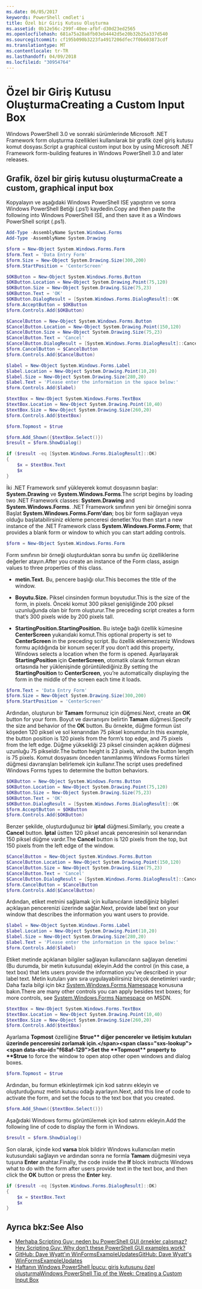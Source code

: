 ```yaml
---
ms.date: 06/05/2017
keywords: PowerShell cmdlet'i
title: Özel bir Giriş Kutusu Oluşturma
ms.assetid: 0b12e56c-299f-40ee-afbf-d30d23ed2565
ms.openlocfilehash: 681a75a28a8fb03eb4442d5e20b32b25a337d540
ms.sourcegitcommit: cf195b090b3223fa4917206dfec7f0b603873cdf
ms.translationtype: MT
ms.contentlocale: tr-TR
ms.lasthandoff: 04/09/2018
ms.locfileid: "30954764"
---
```

# <a name="creating-a-custom-input-box"></a><span data-ttu-id="f68af-103">Özel bir Giriş Kutusu Oluşturma</span><span class="sxs-lookup"><span data-stu-id="f68af-103">Creating a Custom Input Box</span></span>

<span data-ttu-id="f68af-104">Windows PowerShell 3.0 ve sonraki sürümlerinde Microsoft .NET Framework form oluşturma özellikleri kullanılarak bir grafik özel giriş kutusu komut dosyası.</span><span class="sxs-lookup"><span data-stu-id="f68af-104">Script a graphical custom input box by using Microsoft .NET Framework form-building features in Windows PowerShell 3.0 and later releases.</span></span>

## <a name="create-a-custom-graphical-input-box"></a><span data-ttu-id="f68af-105">Grafik, özel bir giriş kutusu oluşturma</span><span class="sxs-lookup"><span data-stu-id="f68af-105">Create a custom, graphical input box</span></span>

<span data-ttu-id="f68af-106">Kopyalayın ve aşağıdaki Windows PowerShell ISE yapıştırın ve sonra Windows PowerShell Betiği (.ps1) kaydedin.</span><span class="sxs-lookup"><span data-stu-id="f68af-106">Copy and then paste the following into Windows PowerShell ISE, and then save it as a Windows PowerShell script (.ps1).</span></span>

```powershell
Add-Type -AssemblyName System.Windows.Forms
Add-Type -AssemblyName System.Drawing

$form = New-Object System.Windows.Forms.Form
$form.Text = 'Data Entry Form'
$form.Size = New-Object System.Drawing.Size(300,200)
$form.StartPosition = 'CenterScreen'

$OKButton = New-Object System.Windows.Forms.Button
$OKButton.Location = New-Object System.Drawing.Point(75,120)
$OKButton.Size = New-Object System.Drawing.Size(75,23)
$OKButton.Text = 'OK'
$OKButton.DialogResult = [System.Windows.Forms.DialogResult]::OK
$form.AcceptButton = $OKButton
$form.Controls.Add($OKButton)

$CancelButton = New-Object System.Windows.Forms.Button
$CancelButton.Location = New-Object System.Drawing.Point(150,120)
$CancelButton.Size = New-Object System.Drawing.Size(75,23)
$CancelButton.Text = 'Cancel'
$CancelButton.DialogResult = [System.Windows.Forms.DialogResult]::Cancel
$form.CancelButton = $CancelButton
$form.Controls.Add($CancelButton)

$label = New-Object System.Windows.Forms.Label
$label.Location = New-Object System.Drawing.Point(10,20)
$label.Size = New-Object System.Drawing.Size(280,20)
$label.Text = 'Please enter the information in the space below:'
$form.Controls.Add($label)

$textBox = New-Object System.Windows.Forms.TextBox
$textBox.Location = New-Object System.Drawing.Point(10,40)
$textBox.Size = New-Object System.Drawing.Size(260,20)
$form.Controls.Add($textBox)

$form.Topmost = $true

$form.Add_Shown({$textBox.Select()})
$result = $form.ShowDialog()

if ($result -eq [System.Windows.Forms.DialogResult]::OK)
{
    $x = $textBox.Text
    $x
}
```

<span data-ttu-id="f68af-107">İki .NET Framework sınıf yükleyerek komut dosyasının başlar: **System.Drawing** ve **System.Windows.Forms**.</span><span class="sxs-lookup"><span data-stu-id="f68af-107">The script begins by loading two .NET Framework classes: **System.Drawing** and **System.Windows.Forms**.</span></span> <span data-ttu-id="f68af-108">.NET Framework sınıfının yeni bir örneğini sonra Başlat **System.Windows.Forms.Form'dan**; boş bir form sağlayan veya olduğu başlatabilirsiniz ekleme penceresi denetler.</span><span class="sxs-lookup"><span data-stu-id="f68af-108">You then start a new instance of the .NET Framework class **System.Windows.Forms.Form**; that provides a blank form or window to which you can start adding controls.</span></span>

```powershell
$form = New-Object System.Windows.Forms.Form
```

<span data-ttu-id="f68af-109">Form sınıfının bir örneği oluşturduktan sonra bu sınıfın üç özelliklerine değerler atayın.</span><span class="sxs-lookup"><span data-stu-id="f68af-109">After you create an instance of the Form class, assign values to three properties of this class.</span></span>

- <span data-ttu-id="f68af-110">**metin.**</span><span class="sxs-lookup"><span data-stu-id="f68af-110">**Text.**</span></span> <span data-ttu-id="f68af-111">Bu, pencere başlığı olur.</span><span class="sxs-lookup"><span data-stu-id="f68af-111">This becomes the title of the window.</span></span>

- <span data-ttu-id="f68af-112">**Boyutu.**</span><span class="sxs-lookup"><span data-stu-id="f68af-112">**Size.**</span></span> <span data-ttu-id="f68af-113">Piksel cinsinden formun boyutudur.</span><span class="sxs-lookup"><span data-stu-id="f68af-113">This is the size of the form, in pixels.</span></span> <span data-ttu-id="f68af-114">Önceki komut 300 piksel genişliğinde 200 piksel uzunluğunda olan bir form oluşturur.</span><span class="sxs-lookup"><span data-stu-id="f68af-114">The preceding script creates a form that’s 300 pixels wide by 200 pixels tall.</span></span>

- <span data-ttu-id="f68af-115">**StartingPosition.**</span><span class="sxs-lookup"><span data-stu-id="f68af-115">**StartingPosition.**</span></span> <span data-ttu-id="f68af-116">Bu isteğe bağlı özellik kümesine **CenterScreen** yukarıdaki komut.</span><span class="sxs-lookup"><span data-stu-id="f68af-116">This optional property is set to **CenterScreen** in the preceding script.</span></span> <span data-ttu-id="f68af-117">Bu özellik eklemezseniz Windows formu açıldığında bir konum seçer.</span><span class="sxs-lookup"><span data-stu-id="f68af-117">If you don’t add this property, Windows selects a location when the form is opened.</span></span> <span data-ttu-id="f68af-118">Ayarlayarak **StartingPosition** için **CenterScreen**, otomatik olarak formun ekran ortasında her yüklenişinde görüntülediğiniz.</span><span class="sxs-lookup"><span data-stu-id="f68af-118">By setting the **StartingPosition** to **CenterScreen**, you’re automatically displaying the form in the middle of the screen each time it loads.</span></span>

```powershell
$form.Text = 'Data Entry Form'
$form.Size = New-Object System.Drawing.Size(300,200)
$form.StartPosition = 'CenterScreen'
```

<span data-ttu-id="f68af-119">Ardından, oluşturun bir **Tamam** formunuz için düğmesi.</span><span class="sxs-lookup"><span data-stu-id="f68af-119">Next, create an **OK** button for your form.</span></span> <span data-ttu-id="f68af-120">Boyut ve davranışını belirtin **Tamam** düğmesi.</span><span class="sxs-lookup"><span data-stu-id="f68af-120">Specify the size and behavior of the **OK** button.</span></span> <span data-ttu-id="f68af-121">Bu örnekte, düğme formun üst köşeden 120 piksel ve sol kenarından 75 piksel konumdur.</span><span class="sxs-lookup"><span data-stu-id="f68af-121">In this example, the button position is 120 pixels from the form’s top edge, and 75 pixels from the left edge.</span></span> <span data-ttu-id="f68af-122">Düğme yüksekliği 23 piksel cinsinden açıkken düğmesi uzunluğu 75 pikseldir.</span><span class="sxs-lookup"><span data-stu-id="f68af-122">The button height is 23 pixels, while the button length is 75 pixels.</span></span> <span data-ttu-id="f68af-123">Komut dosyasını önceden tanımlanmış Windows Forms türleri düğmesi davranışları belirlemek için kullanır.</span><span class="sxs-lookup"><span data-stu-id="f68af-123">The script uses predefined Windows Forms types to determine the button behaviors.</span></span>

```powershell
$OKButton = New-Object System.Windows.Forms.Button
$OKButton.Location = New-Object System.Drawing.Point(75,120)
$OKButton.Size = New-Object System.Drawing.Size(75,23)
$OKButton.Text = 'OK'
$OKButton.DialogResult = [System.Windows.Forms.DialogResult]::OK
$form.AcceptButton = $OKButton
$form.Controls.Add($OKButton)
```

<span data-ttu-id="f68af-124">Benzer şekilde, oluşturduğunuz bir **iptal** düğmesi.</span><span class="sxs-lookup"><span data-stu-id="f68af-124">Similarly, you create a **Cancel** button.</span></span> <span data-ttu-id="f68af-125">**İptal** üstten 120 piksel ancak penceresinin sol kenarından 150 piksel düğme vardır.</span><span class="sxs-lookup"><span data-stu-id="f68af-125">The **Cancel** button is 120 pixels from the top, but 150 pixels from the left edge of the window.</span></span>

```powershell
$CancelButton = New-Object System.Windows.Forms.Button
$CancelButton.Location = New-Object System.Drawing.Point(150,120)
$CancelButton.Size = New-Object System.Drawing.Size(75,23)
$CancelButton.Text = 'Cancel'
$CancelButton.DialogResult = [System.Windows.Forms.DialogResult]::Cancel
$form.CancelButton = $CancelButton
$form.Controls.Add($CancelButton)
```

<span data-ttu-id="f68af-126">Ardından, etiket metnini sağlamak için kullanıcıların istediğiniz bilgileri açıklayan pencerenizi üzerinde sağlar.</span><span class="sxs-lookup"><span data-stu-id="f68af-126">Next, provide label text on your window that describes the information you want users to provide.</span></span>

```powershell
$label = New-Object System.Windows.Forms.Label
$label.Location = New-Object System.Drawing.Point(10,20)
$label.Size = New-Object System.Drawing.Size(280,20)
$label.Text = 'Please enter the information in the space below:'
$form.Controls.Add($label)
```

<span data-ttu-id="f68af-127">Etiket metinde açıklanan bilgiler sağlayan kullanıcıların sağlayan denetimi (Bu durumda, bir metin kutusunda) ekleyin.</span><span class="sxs-lookup"><span data-stu-id="f68af-127">Add the control (in this case, a text box) that lets users provide the information you’ve described in your label text.</span></span> <span data-ttu-id="f68af-128">Metin kutuları yanı sıra uygulayabilirsiniz birçok denetimleri vardır; Daha fazla bilgi için bkz [System.Windows.Forms Namespace](http://msdn.microsoft.com/library/k50ex0x9(v=vs.110).aspx) konusuna bakın.</span><span class="sxs-lookup"><span data-stu-id="f68af-128">There are many other controls you can apply besides text boxes; for more controls, see [System.Windows.Forms Namespace](http://msdn.microsoft.com/library/k50ex0x9(v=vs.110).aspx) on MSDN.</span></span>

```powershell
$textBox = New-Object System.Windows.Forms.TextBox
$textBox.Location = New-Object System.Drawing.Point(10,40)
$textBox.Size = New-Object System.Drawing.Size(260,20)
$form.Controls.Add($textBox)
```

<span data-ttu-id="f68af-129">Ayarlama **Topmost** özelliğine **$true** diğer pencereler ve iletişim kutuları üzerinde penceresini zorlamak için.</span><span class="sxs-lookup"><span data-stu-id="f68af-129">Set the **Topmost** property to **$true** to force the window to open atop other open windows and dialog boxes.</span></span>

```powershell
$form.Topmost = $true
```

<span data-ttu-id="f68af-130">Ardından, bu formun etkinleştirmek için kod satırını ekleyin ve oluşturduğunuz metin kutusu odağı ayarlayın.</span><span class="sxs-lookup"><span data-stu-id="f68af-130">Next, add this line of code to activate the form, and set the focus to the text box that you created.</span></span>

```powershell
$form.Add_Shown({$textBox.Select()})
```

<span data-ttu-id="f68af-131">Aşağıdaki Windows formu görüntülemek için kod satırını ekleyin.</span><span class="sxs-lookup"><span data-stu-id="f68af-131">Add the following line of code to display the form in Windows.</span></span>

```powershell
$result = $form.ShowDialog()
```

<span data-ttu-id="f68af-132">Son olarak, içinde kod **varsa** blok bildirir Windows kullanıcıları metin kutusundaki sağlayın ve ardından sonra ne formla **Tamam** düğmesini veya tuşuna **Enter** anahtar.</span><span class="sxs-lookup"><span data-stu-id="f68af-132">Finally, the code inside the **If** block instructs Windows what to do with the form after users provide text in the text box, and then click the **OK** button or press the **Enter** key.</span></span>

```powershell
if ($result -eq [System.Windows.Forms.DialogResult]::OK)
{
    $x = $textBox.Text
    $x
}
```

## <a name="see-also"></a><span data-ttu-id="f68af-133">Ayrıca bkz:</span><span class="sxs-lookup"><span data-stu-id="f68af-133">See Also</span></span>

- [<span data-ttu-id="f68af-134">Merhaba Scripting Guy: neden bu PowerShell GUI örnekler çalışmaz?</span><span class="sxs-lookup"><span data-stu-id="f68af-134">Hey Scripting Guy:  Why don’t these PowerShell GUI examples work?</span></span>](http://go.microsoft.com/fwlink/?LinkId=506644)
- [<span data-ttu-id="f68af-135">GitHub: Dave Wyatt'ın WinFormsExampleUpdates</span><span class="sxs-lookup"><span data-stu-id="f68af-135">GitHub: Dave Wyatt's WinFormsExampleUpdates</span></span>](https://github.com/dlwyatt/WinFormsExampleUpdates)
- [<span data-ttu-id="f68af-136">Haftanın Windows PowerShell İpucu: giriş kutusunu özel oluşturma</span><span class="sxs-lookup"><span data-stu-id="f68af-136">Windows PowerShell Tip of the Week:  Creating a Custom Input Box</span></span>](http://technet.microsoft.com/library/ff730941.aspx)